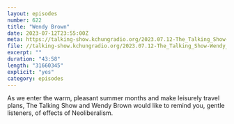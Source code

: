 ```yaml
---
layout: episodes
number: 622
title: "Wendy Brown"
date: 2023-07-12T23:55:00Z
meta: https://talking-show.kchungradio.org/2023.07.12-The_Talking_Show-Wendy_Brown.mp3
file: //talking-show.kchungradio.org/2023.07.12-The_Talking_Show-Wendy_Brown.mp3
excerpt: ""
duration: "43:58"
length: "31660345"
explicit: "yes"
category: episodes
---
```

As we enter the warm, pleasant summer months and make leisurely travel plans, The Talking Show and Wendy Brown would like to remind you, gentle listeners, of effects of Neoliberalism.
